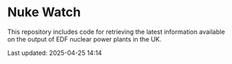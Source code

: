 # Nuke Watch

This repository includes code for retrieving the latest information available on the output of EDF nuclear power plants in the UK.

Last updated: 2025-04-25 14:14